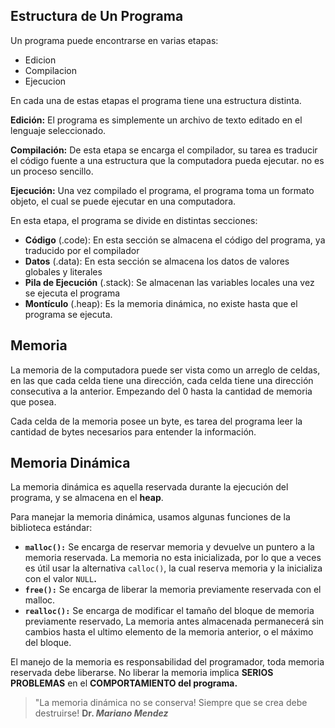 ## Estructura de Un Programa

Un programa puede encontrarse en varias etapas:

- Edicion
- Compilacion
- Ejecucion

En cada una de estas etapas el programa tiene una estructura distinta.

**Edición:** El programa es simplemente un archivo de texto editado en el lenguaje seleccionado.

**Compilación:** De esta etapa se encarga el compilador, su tarea es traducir el código fuente a una estructura que la computadora pueda ejecutar. no es un proceso sencillo.

**Ejecución:** Una vez compilado el programa, el programa toma un formato objeto, el cual se puede ejecutar en una computadora.

En esta etapa, el programa se divide en distintas secciones:

- **Código** (.code): En esta sección se almacena el código del programa, ya traducido por el compilador
- **Datos** (.data): En esta sección se almacena los datos de valores globales y literales
- **Pila de Ejecución** (.stack): Se almacenan las variables locales una vez se ejecuta el programa
- **Montículo** (.heap): Es la memoria dinámica, no existe hasta que el programa se ejecuta.

## Memoria

La memoria de la computadora puede ser vista como un arreglo de celdas, en las que cada celda tiene una dirección, cada celda tiene una dirección consecutiva a la anterior. Empezando del 0 hasta la cantidad de memoria que posea.

Cada celda de la memoria posee un byte, es tarea del programa leer la cantidad de bytes necesarios para entender la información.

## Memoria Dinámica

La memoria dinámica es aquella reservada durante la ejecución del programa, y se almacena en el **heap**.

Para manejar la memoria dinámica, usamos algunas funciones de la biblioteca estándar:

- **`malloc():`** Se encarga de reservar memoria y devuelve un puntero a la memoria reservada. La memoria no esta inicializada, por lo que a veces es útil usar la alternativa `calloc()`, la cual reserva memoria y la inicializa con el valor `NULL`**.**
- **`free():`** Se encarga de liberar la memoria previamente reservada con el malloc.
- **`realloc():`** Se encarga de modificar el tamaño del bloque de memoria previamente reservado, La memoria antes almacenada permanecerá sin cambios hasta el ultimo elemento de la memoria anterior, o el máximo del bloque.

El manejo de la memoria es responsabilidad del programador, toda memoria reservada debe liberarse. No liberar la memoria implica **SERIOS PROBLEMAS** en el **COMPORTAMIENTO del programa.**

> "La memoria dinámica no se conserva! Siempre que se crea debe destruirse!
> **Dr. *Mariano Mendez***
